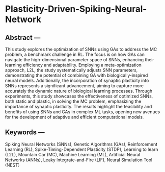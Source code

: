 # Plasticity-Driven-Spiking-Neural-Network
## Abstract — 
This study explores the optimization of SNNs using GAs to address the MC problem, a benchmark challenge in RL. The focus is on how GAs can navigate the high-dimensional parameter space of SNNs, enhancing their learning efficiency and adaptability. Employing a meta-optimization approach, L2L, the study systematically adjusts SNN parameters, demonstrating the potential of combining GA with biologically-inspired neural models. Additionally, the incorporation of synaptic plasticity into SNNs represents a significant advancement, aiming to capture more accurately the dynamic nature of biological learning processes. Through experiments, this study showcases the effectiveness of optimized SNNs, both static and plastic, in solving the MC problem, emphasizing the importance of synaptic plasticity. The results highlight the feasibility and benefits of using SNNs and GAs in complex ML tasks, opening new avenues for the development of adaptive and efficient computational models. 
## Keywords — 
Spiking Neural Networks (SNNs), Genetic Algorithms (GAs), Reinforcement Learning (RL), Spike-Timing-Dependent Plasticity (STDP), Learning to learn (L2L), Mountain Car (MC), Machine Learning (ML), Artificial Neural Networks (ANNs), Leaky Integrate-and-Fire (LIF), Neural Simulation Tool (NEST)
